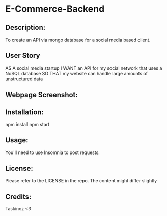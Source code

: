 # E-Commerce-Backend

## Description:

To create an API via mongo database for a social media based client.


## User Story

AS A social media startup
I WANT an API for my social network that uses a NoSQL database
SO THAT my website can handle large amounts of unstructured data

## Webpage Screenshot:


## Installation: 

npm install
npm start

## Usage:

You'll need to use Insomnia to post requests.

## License: 
Please refer to the LICENSE in the repo. The content might differ slightly

## Credits:
Taskinoz <3

